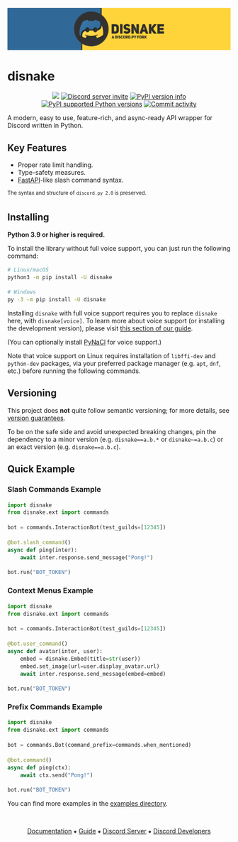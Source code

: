 <!-- SPDX-License-Identifier: MIT -->

[![Disnake Banner](https://raw.githubusercontent.com/DisnakeDev/disnake/master/assets/banner.png)](https://disnake.dev/)

disnake
=======
<p align="center">
    <img src="https://img.shields.io/github/actions/workflow/status/DisnakeDev/disnake/lint-test.yml?branch=master&style=flat-square"></img>
    <a href="https://discord.gg/disnake"><img src="https://img.shields.io/discord/808030843078836254?style=flat-square&color=5865f2&logo=discord&logoColor=ffffff&label=discord" alt="Discord server invite" /></a>
    <a href="https://pypi.org/project/disnake/"><img src="https://img.shields.io/pypi/v/disnake.svg?style=flat-square" alt="PyPI version info" /></a>
    <a href="https://pypi.org/project/disnake/"><img src="https://img.shields.io/pypi/pyversions/disnake.svg?style=flat-square" alt="PyPI supported Python versions" /></a>
    <a href="https://github.com/DisnakeDev/disnake/commits"><img src="https://img.shields.io/github/commit-activity/w/DisnakeDev/disnake.svg?style=flat-square" alt="Commit activity" /></a>
</p>

A modern, easy to use, feature-rich, and async-ready API wrapper for Discord written in Python.

Key Features
------------

- Proper rate limit handling.
- Type-safety measures.
- [FastAPI](https://fastapi.tiangolo.com/)-like slash command syntax.

<sup>The syntax and structure of `discord.py 2.0` is preserved.</sup>

Installing
----------

**Python 3.9 or higher is required.**

To install the library without full voice support, you can just run the
following command:

``` sh
# Linux/macOS
python3 -m pip install -U disnake

# Windows
py -3 -m pip install -U disnake
```

Installing `disnake` with full voice support requires you to replace `disnake` here, with `disnake[voice]`. To learn more about voice support (or installing the development version), please visit [this section of our guide](https://guide.disnake.dev/prerequisites/installing-disnake/).

(You can optionally install [PyNaCl](https://pypi.org/project/PyNaCl/) for voice support.)

Note that voice support on Linux requires installation of `libffi-dev` and `python-dev` packages, via your preferred package manager (e.g. `apt`, `dnf`, etc.) before running the following commands.

Versioning
----------

This project does **not** quite follow semantic versioning; for more details, see [version guarantees](https://docs.disnake.dev/en/latest/version_guarantees.html).

To be on the safe side and avoid unexpected breaking changes, pin the dependency to a minor version (e.g. `disnake==a.b.*` or `disnake~=a.b.c`) or an exact version (e.g. `disnake==a.b.c`).

Quick Example
-------------

### Slash Commands Example

``` py
import disnake
from disnake.ext import commands

bot = commands.InteractionBot(test_guilds=[12345])

@bot.slash_command()
async def ping(inter):
    await inter.response.send_message("Pong!")

bot.run("BOT_TOKEN")
```

### Context Menus Example

``` py
import disnake
from disnake.ext import commands

bot = commands.InteractionBot(test_guilds=[12345])

@bot.user_command()
async def avatar(inter, user):
    embed = disnake.Embed(title=str(user))
    embed.set_image(url=user.display_avatar.url)
    await inter.response.send_message(embed=embed)

bot.run("BOT_TOKEN")
```

### Prefix Commands Example

``` py
import disnake
from disnake.ext import commands

bot = commands.Bot(command_prefix=commands.when_mentioned)

@bot.command()
async def ping(ctx):
    await ctx.send("Pong!")

bot.run("BOT_TOKEN")
```

You can find more examples in the [examples directory](https://github.com/DisnakeDev/disnake/tree/master/examples).

<br>
<p align="center">
    <a href="https://docs.disnake.dev/">Documentation</a>
    ⁕
    <a href="https://guide.disnake.dev/">Guide</a>
    ⁕
    <a href="https://discord.gg/disnake">Discord Server</a>
    ⁕
    <a href="https://discord.gg/discord-developers">Discord Developers</a>
</p>
<br>
